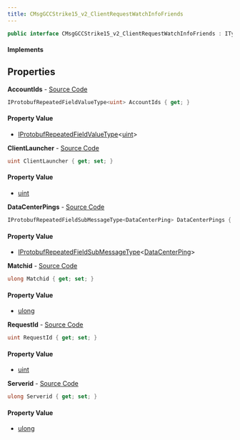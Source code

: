 ```yaml
---
title: CMsgGCCStrike15_v2_ClientRequestWatchInfoFriends
---
```


```csharp
public interface CMsgGCCStrike15_v2_ClientRequestWatchInfoFriends : ITypedProtobuf<CMsgGCCStrike15_v2_ClientRequestWatchInfoFriends>, INativeHandle
```

#### Implements

## Properties

**AccountIds** - [Source Code](https://github.com/swiftly-solution/swiftlys2/blob/main/managed/src/SwiftlyS2.Generated/Protobufs/Interfaces/CMsgGCCStrike15_v2_ClientRequestWatchInfoFriends.cs#L16)

```csharp
IProtobufRepeatedFieldValueType<uint> AccountIds { get; }
```

#### Property Value

- [IProtobufRepeatedFieldValueType](/docs/api/shared/netmessages/iprotobufrepeatedfieldvaluetype-1)<[uint](https://learn.microsoft.com/dotnet/api/system.uint32)>

**ClientLauncher** - [Source Code](https://github.com/swiftly-solution/swiftlys2/blob/main/managed/src/SwiftlyS2.Generated/Protobufs/Interfaces/CMsgGCCStrike15_v2_ClientRequestWatchInfoFriends.cs#L25)

```csharp
uint ClientLauncher { get; set; }
```

#### Property Value

- [uint](https://learn.microsoft.com/dotnet/api/system.uint32)

**DataCenterPings** - [Source Code](https://github.com/swiftly-solution/swiftlys2/blob/main/managed/src/SwiftlyS2.Generated/Protobufs/Interfaces/CMsgGCCStrike15_v2_ClientRequestWatchInfoFriends.cs#L28)

```csharp
IProtobufRepeatedFieldSubMessageType<DataCenterPing> DataCenterPings { get; }
```

#### Property Value

- [IProtobufRepeatedFieldSubMessageType](/docs/api/shared/netmessages/iprotobufrepeatedfieldsubmessagetype-1)<[DataCenterPing](/docs/api/shared/protobufdefinitions/datacenterping)>

**Matchid** - [Source Code](https://github.com/swiftly-solution/swiftlys2/blob/main/managed/src/SwiftlyS2.Generated/Protobufs/Interfaces/CMsgGCCStrike15_v2_ClientRequestWatchInfoFriends.cs#L22)

```csharp
ulong Matchid { get; set; }
```

#### Property Value

- [ulong](https://learn.microsoft.com/dotnet/api/system.uint64)

**RequestId** - [Source Code](https://github.com/swiftly-solution/swiftlys2/blob/main/managed/src/SwiftlyS2.Generated/Protobufs/Interfaces/CMsgGCCStrike15_v2_ClientRequestWatchInfoFriends.cs#L13)

```csharp
uint RequestId { get; set; }
```

#### Property Value

- [uint](https://learn.microsoft.com/dotnet/api/system.uint32)

**Serverid** - [Source Code](https://github.com/swiftly-solution/swiftlys2/blob/main/managed/src/SwiftlyS2.Generated/Protobufs/Interfaces/CMsgGCCStrike15_v2_ClientRequestWatchInfoFriends.cs#L19)

```csharp
ulong Serverid { get; set; }
```

#### Property Value

- [ulong](https://learn.microsoft.com/dotnet/api/system.uint64)

